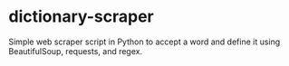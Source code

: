 # dictionary-scraper
Simple web scraper script in Python to accept a word and define it using BeautifulSoup, requests, and regex.
